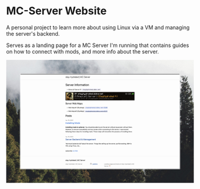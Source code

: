 # MC-Server Website

 A personal project to learn more about using Linux via a VM and managing the server's backend.

Serves as a landing page for a MC Server I'm running that contains guides on how to connect with mods, and more info about the server.

![Webpage Demo](images/demo.jpeg)